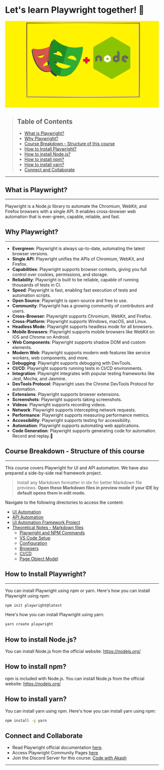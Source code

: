# Let's learn Playwright together! 🚀


![Playwright](./assets/pw-logo.png)

>
>
> ## Table of Contents
>
> - [What is Playwright?](#what-is-playwright)
> - [Why Playwright?](#why-playwright)
> - [Course Breakdown - Structure of this course](#course-breakdown---structure-of-this-course)
> - [How to Install Playwright?](#how-to-install-playwright)
> - [How to install Node.js?](#how-to-install-nodejs)
> - [How to install npm?](#how-to-install-npm)
> - [How to install yarn?](#how-to-install-yarn)
> - [Connect and Collaborate](#connect-and-collaborate)
>

***

## What is Playwright?

***

Playwright is a Node.js library to automate the Chromium, WebKit, and Firefox browsers with a single API. It enables
cross-browser web automation that is ever-green, capable, reliable, and fast.

## Why Playwright?

***

- **Evergreen**: Playwright is always up-to-date, automating the latest browser versions.
- **Single API**: Playwright unifies the APIs of Chromium, WebKit, and Firefox.
- **Capabilities**: Playwright supports browser contexts, giving you full control over cookies, permissions, and
  storage.
- **Reliability**: Playwright is built to be reliable, capable of running thousands of tests in CI.
- **Speed**: Playwright is fast, enabling fast execution of tests and automation scripts.
- **Open Source**: Playwright is open-source and free to use.
- **Community**: Playwright has a growing community of contributors and users.
- **Cross-Browser**: Playwright supports Chromium, WebKit, and Firefox.
- **Cross-Platform**: Playwright supports Windows, macOS, and Linux.
- **Headless Mode**: Playwright supports headless mode for all browsers.
- **Mobile Browsers**: Playwright supports mobile browsers like WebKit on iOS and Chrome on Android.
- **Web Components**: Playwright supports shadow DOM and custom elements.
- **Modern Web**: Playwright supports modern web features like service workers, web components, and more.
- **Debugging**: Playwright supports debugging with DevTools.
- **CI/CD**: Playwright supports running tests in CI/CD environments.
- **Integration**: Playwright integrates with popular testing frameworks like Jest, Mocha, and Jasmine.
- **DevTools Protocol**: Playwright uses the Chrome DevTools Protocol for automation.
- **Extensions**: Playwright supports browser extensions.
- **Screenshots**: Playwright supports taking screenshots.
- **Videos**: Playwright supports recording videos.
- **Network**: Playwright supports intercepting network requests.
- **Performance**: Playwright supports measuring performance metrics.
- **Accessibility**: Playwright supports testing for accessibility.
- **Automation**: Playwright supports automating web applications.
- **Code Generation**: Playwright supports generating code for automation. Record and replay.🚀

## Course Breakdown - Structure of this course

***
This course covers Playwright for UI and API automation. We have also prepared a side-by-side real framework project.

> Install any Markdown formatter in ide for better Markdown file previews.
> **Open these Markdown files in preview mode if your IDE by default opens them in edit mode.**

Navigate to the following directories to access the content:

- [UI Automation](./pw-with-ts)
- [API Automation](./pw-api-tests)
- [UI Automation Framework Project](./pw-ui-framework)
- [Theoretical Notes - Markdown files](./theory-notes)
  - [Playwright and NPM Commands](theory-notes/playwright-cli/commands.md)
  - [VS Code Setup](theory-notes/ide-setup/vs-code-setup.md)
  - [Configuration](theory-notes/playwright-config/config-options.md)
  - [Browsers](./theory-notes/browsers/browsers.md)
  - [CI/CD](./theory-notes/ci-cd/ci-cd.md)
  - [Page Object Model](./theory-notes/page-object-model/pom.md)

## How to Install Playwright?

***
You can install Playwright using npm or yarn. Here's how you can install Playwright using npm:

```bash
npm init playwright@latest
```

Here's how you can install Playwright using yarn:

```bash
yarn create playwright
```

## How to install Node.js?

You can install Node.js from the official website: <https://nodejs.org/>

## How to install npm?

npm is included with Node.js. You can install Node.js from the official website: <https://nodejs.org/>

## How to install yarn?

You can install yarn using npm. Here's how you can install yarn using npm:

```bash
npm install -g yarn
```

## Connect and Collaborate

- Read Playwright official documentation [here](https://playwright.dev/docs/intro).
- Access Playwright Community Pages [here](https://playwright.dev/community/welcome).
- Join the Discord Server for this course: [Code with Akash](https://discord.gg/6TTXCheZ8u)

***
